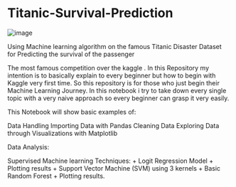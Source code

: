 # Titanic-Survival-Prediction

![image](https://github.com/alishadsouza/Titanic-Survival-Prediction/assets/89384684/78136b95-0db9-440f-ae9b-d0d30ad5049e)

Using Machine learning algorithm on the famous Titanic Disaster Dataset for Predicting the survival of the passenger

The most famous competition over the kaggle . In this Repository my intention is to basically explain to every beginner but how to begin with Kaggle very first time. So this repository is for those who just begin their Machine Learning Journey. In this notebook i try to take down every single topic with a very naive approach so every beginner can grasp it very easily.

This Notebook will show basic examples of:

Data Handling
Importing Data with Pandas
Cleaning Data
Exploring Data through Visualizations with Matplotlib

Data Analysis:

Supervised Machine learning Techniques: + Logit Regression Model + Plotting results + Support Vector Machine (SVM) using 3 kernels + Basic Random Forest + Plotting results.
